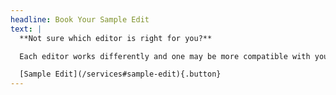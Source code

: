 ```yaml
---
headline: Book Your Sample Edit
text: |
  **Not sure which editor is right for you?**

  Each editor works differently and one may be more compatible with your vision than another. We want to make sure we're a good fit. For you and your story.

  [Sample Edit](/services#sample-edit){.button}
---
```

